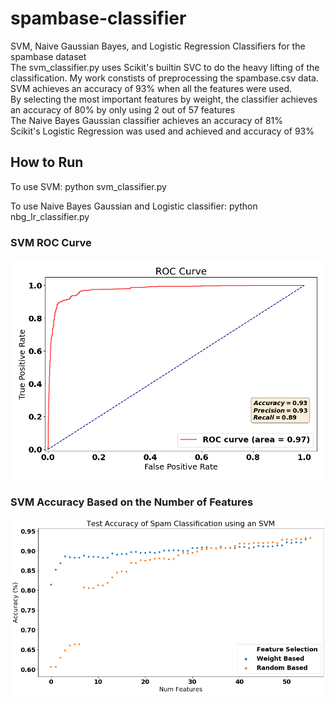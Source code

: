 # spambase-classifier
SVM, Naive Gaussian Bayes, and Logistic Regression Classifiers for the spambase dataset \
The svm_classifier.py uses Scikit's builtin SVC to do the heavy lifting of the classification. My work constists of preprocessing the spambase.csv data. \
SVM achieves an accuracy of 93% when all the features were used.\
By selecting the most important features by weight, the classifier achieves an accuracy of 80% by only using 2 out of 57 features\
The Naive Bayes Gaussian classifier achieves an accuracy of 81% \
Scikit's Logistic Regression was used and achieved and accuracy of 93%
## How to Run
To use SVM:
python svm_classifier.py

To use Naive Bayes Gaussian and Logistic classifier:
python nbg_lr_classifier.py

### SVM ROC Curve
![ROC of the SVM](roc_svm.png)

### SVM Accuracy Based on the Number of Features
![ROC of the SVM](svm_accuracy.png)

